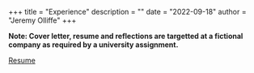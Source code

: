 +++
title = "Experience"
description = ""
date = "2022-09-18"
author = "Jeremy Olliffe"
+++

**Note: Cover letter, resume and reflections are targetted at a fictional company as required by a university assignment.**

<!-- [Cover Letter](/docs/coverletter.pdf) -->

[Resume](/docs/resume.pdf)

<!-- [Reflection 1 - Sustainability]({{< ref "/posts/reflection1" >}} "Reflection 1") -->

<!-- [Reflection 2 - Intercultural Contexts]({{< ref "/posts/reflection2" >}} "Reflection 2") -->
